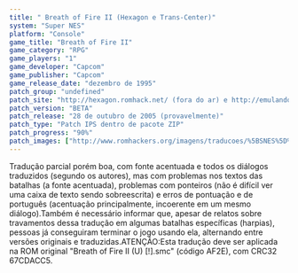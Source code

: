 ```yaml
---
title: " Breath of Fire II (Hexagon e Trans-Center)"
system: "Super NES"
platform: "Console"
game_title: "Breath of Fire II"
game_category: "RPG"
game_players: "1"
game_developer: "Capcom"
game_publisher: "Capcom"
game_release_date: "dezembro de 1995"
patch_group: "undefined"
patch_site: "http://hexagon.romhack.net/ (fora do ar) e http://emulandogba.sites.uol.com.br/index2.html"
patch_version: "BETA"
patch_release: "28 de outubro de 2005 (provavelmente)"
patch_type: "Patch IPS dentro de pacote ZIP"
patch_progress: "90%"
patch_images: ["http://www.romhackers.org/imagens/traducoes/%5BSNES%5D%20Breath%20of%20Fire%20II%20-%20Hexagon%20e%20Trans-Center%20-%201.png","http://www.romhackers.org/imagens/traducoes/%5BSNES%5D%20Breath%20of%20Fire%20II%20-%20Hexagon%20e%20Trans-Center%20-%202.png","http://www.romhackers.org/imagens/traducoes/%5BSNES%5D%20Breath%20of%20Fire%20II%20-%20Hexagon%20e%20Trans-Center%20-%203.png"]
---
```

Tradução parcial porém boa, com fonte acentuada e todos os diálogos traduzidos (segundo os autores), mas com problemas nos textos das batalhas (a fonte acentuada), problemas com ponteiros (não é difícil ver uma caixa de texto sendo sobreescrita) e erros de pontuação e de português (acentuação principalmente, incoerente em um mesmo diálogo).Também é necessário informar que, apesar de relatos sobre travamentos dessa tradução em algumas batalhas específicas (harpias), pessoas já conseguiram terminar o jogo usando ela, alternando entre versões originais e traduzidas.ATENÇÃO:Esta tradução deve ser aplicada na ROM original "Breath of Fire II (U) [!].smc" (código AF2E), com CRC32 67CDACC5.